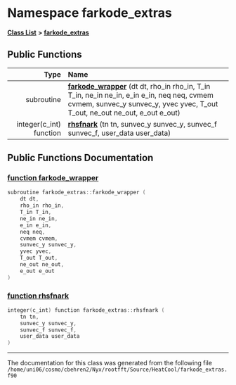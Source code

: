 
# Namespace farkode\_extras


[**Class List**](annotated.md) **>** [**farkode\_extras**](namespacefarkode__extras.md)




















## Public Functions

| Type | Name |
| ---: | :--- |
|  subroutine | [**farkode\_wrapper**](namespacefarkode__extras.md#function-farkode-wrapper) (dt dt, rho\_in rho\_in, T\_in T\_in, ne\_in ne\_in, e\_in e\_in, neq neq, cvmem cvmem, sunvec\_y sunvec\_y, yvec yvec, T\_out T\_out, ne\_out ne\_out, e\_out e\_out) <br> |
|  integer(c\_int) function | [**rhsfnark**](namespacefarkode__extras.md#function-rhsfnark) (tn tn, sunvec\_y sunvec\_y, sunvec\_f sunvec\_f, user\_data user\_data) <br> |








## Public Functions Documentation


### <a href="#function-farkode-wrapper" id="function-farkode-wrapper">function farkode\_wrapper </a>


```cpp
subroutine farkode_extras::farkode_wrapper (
    dt dt,
    rho_in rho_in,
    T_in T_in,
    ne_in ne_in,
    e_in e_in,
    neq neq,
    cvmem cvmem,
    sunvec_y sunvec_y,
    yvec yvec,
    T_out T_out,
    ne_out ne_out,
    e_out e_out
) 
```



### <a href="#function-rhsfnark" id="function-rhsfnark">function rhsfnark </a>


```cpp
integer(c_int) function farkode_extras::rhsfnark (
    tn tn,
    sunvec_y sunvec_y,
    sunvec_f sunvec_f,
    user_data user_data
) 
```



------------------------------
The documentation for this class was generated from the following file `/home/uni06/cosmo/cbehren2/Nyx/rootfft/Source/HeatCool/farkode_extras.f90`